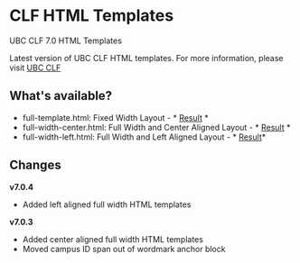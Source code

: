 CLF HTML Templates
==================

UBC CLF 7.0 HTML Templates

Latest version of UBC CLF HTML templates. For more information, please visit [UBC CLF](http://clf.ubc.ca)

What's available?
-----------------
* full-template.html: Fixed Width Layout - * [Result](http://clf.ubc.ca/theme-options/full-template.html) *
* full-width-center.html: Full Width and Center Aligned Layout - * [Result](http://clf.ubc.ca/theme-options/full-width-centered-template.html) *
* full-width-left.html: Full Width and Left Aligned Layout - * [Result](http://clf.ubc.ca/theme-options/full-width-left-template.html)*

Changes
-------
**v7.0.4**
* Added left aligned full width HTML templates

**v7.0.3**
* Added center aligned full width HTML templates
* Moved campus ID span out of wordmark anchor block


